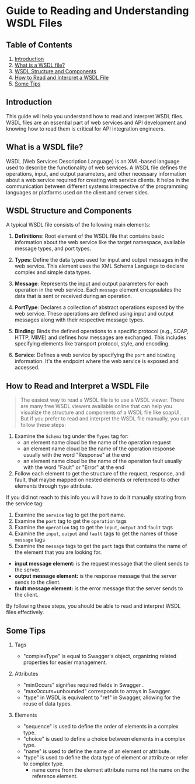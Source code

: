 # Guide to Reading and Understanding WSDL Files

## Table of Contents

1. [Introduction](#introduction)
2. [What is a WSDL file?](#what-is-a-wsdl-file)
3. [WSDL Structure and Components](#wsdl-structure-and-components)
4. [How to Read and Interpret a WSDL File](#how-to-read-and-interpret-a-wsdl-file)
5. [Some Tips](#some-tips)

## Introduction

This guide will help you understand how to read and interpret WSDL files. WSDL files are an essential part of web
services and API development and knowing how to read them is critical for API integration engineers.

## What is a WSDL file?

WSDL (Web Services Description Language) is an XML-based language used to describe the functionality of web services. A
WSDL file defines the operations, input, and output parameters, and other necessary information about a web service
required for creating web service clients. It helps in the communication between different systems irrespective of the
programming languages or platforms used on the client and server sides.

## WSDL Structure and Components

A typical WSDL file consists of the following main elements:

1. **Definitions**: Root element of the WSDL file that contains basic information about the web service like the target
   namespace, available message types, and port types.

2. **Types**: Define the data types used for input and output messages in the web service. This element uses the XML
   Schema Language to declare complex and simple data types.

3. **Message**: Represents the input and output parameters for each operation in the web service. Each `message` element
   encapsulates the data that is sent or received during an operation.

4. **PortType**: Declares a collection of abstract operations exposed by the web service. These operations are defined
   using input and output messages along with their respective message types.

5. **Binding**: Binds the defined operations to a specific protocol (e.g., SOAP, HTTP, MIME) and defines how messages
   are exchanged. This includes specifying elements like transport protocol, style, and encoding.

6. **Service**: Defines a web service by specifying the `port` and `binding` information. It's the endpoint where the
   web service is exposed and accessed.

## How to Read and Interpret a WSDL File

> The easiest way to read a WSDL file is to use a WSDL viewer. There are many free WSDL viewers available online that
> can help you visualize the structure and components of a WSDL file like soapUI,
> But if you prefer to read and interpret the WSDL file manually, you can follow these steps:

1. Examine the `Schema` tag under the `Types` tag for:
    - an element name cloud be the name of the operation request
    - an element name cloud be the name of the operation response usually with the word "Response" at the end
    - an element name cloud be the name of the operation fault usually with the word "Fault" or "Error" at the end
2. Follow each element to get the structure of the request, response, and fault, that maybe mapped on nested elements or
   referenced to other elements through `type` attribute.

If you did not reach to this info you will have to do it manually strating from the service tag:

1. Examine the `service` tag to get the port name.
2. Examine the `port` tag to get the `operation` tags
3. Examine the `operation` tag to get the `input`, `output` and `fault` tags
4. Examine the `input`, `output` and `fault` tags to get the names of those `message` tags
5. Examine the `message` tags to get the `part` tags that contains the name of the element that you are looking for.

- **input message element:** is the request message that the client sends to the server.
- **output message element:** is the response message that the server sends to the client.
- **fault message element:** is the error message that the server sends to the client.

By following these steps, you should be able to read and interpret WSDL files effectively.

## Some Tips

1. Tags
    - "complexType" is equal to Swagger's object, organizing related properties for easier management.

2. Attributes
    - "minOccurs" signifies required fields in Swagger .
    - "maxOccurs=unbounded" corresponds to arrays in Swagger.
    - "type" in WSDL is equivalent to "ref" in Swagger, allowing for the reuse of data types.

3. Elements
    - "sequence" is used to define the order of elements in a complex type.
    - "choice" is used to define a choice between elements in a complex type.
    - "name" is used to define the name of an element or attribute.
    - "type" is used to define the data type of element or attribute or refer to complex type.
        - name come from the element attribute name not the name on the reference element.
    
